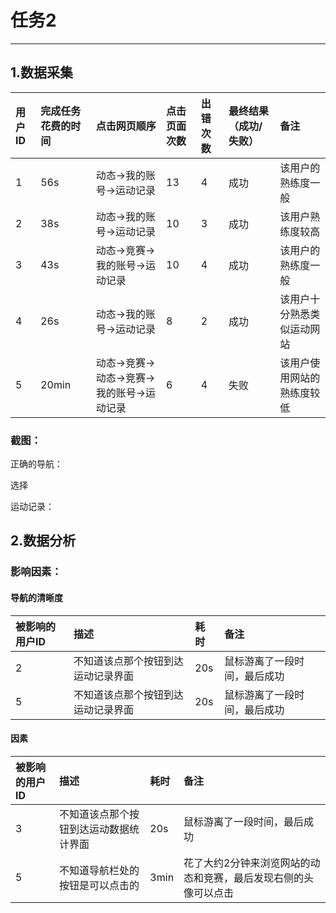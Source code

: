 # 任务2

---

## 1.数据采集

| 用户ID | 完成任务花费的时间 | 点击网页顺序 | 点击页面次数 | 出错次数 | 最终结果（成功/失败） | 备注 |
| :--- | :--- | :--- | :--- | :--- | :--- | :--- |
| 1 | 56s | 动态-&gt;我的账号-&gt;运动记录 | 13 | 4 | 成功 | 该用户的熟练度一般 |
| 2 | 38s | 动态-&gt;我的账号-&gt;运动记录 | 10 | 3 | 成功 | 该用户熟练度较高 |
| 3 | 43s | 动态-&gt;竞赛-&gt;我的账号-&gt;运动记录 | 10 | 4 | 成功 | 该用户的熟练度一般 |
| 4 | 26s | 动态-&gt;我的账号-&gt;运动记录 | 8 | 2 | 成功 | 该用户十分熟悉类似运动网站 |
| 5 | 20min | 动态-&gt;竞赛-&gt;动态-&gt;竞赛-&gt;我的账号-&gt;运动记录 | 6 | 4 | 失败 | 该用户使用网站的熟练度较低 |

### 截图：

正确的导航：

选择 

运动记录：

## 2.数据分析

### 影响因素：

#### 导航的清晰度

| 被影响的用户ID | 描述 | 耗时 | 备注 |
| :--- | :--- | :--- | :--- |
| 2 | 不知道该点那个按钮到达运动记录界面 | 20s | 鼠标游离了一段时间，最后成功 |
| 5 | 不知道该点那个按钮到达运动记录界面 | 20s | 鼠标游离了一段时间，最后成功 |


#### 因素

| 被影响的用户ID | 描述 | 耗时 | 备注 |
| :--- | :--- | :--- | :--- |
| 3 | 不知道该点那个按钮到达运动数据统计界面 | 20s | 鼠标游离了一段时间，最后成功 |
| 5 | 不知道导航栏处的按钮是可以点击的 | 3min | 花了大约2分钟来浏览网站的动态和竞赛，最后发现右侧的头像可以点击 |



